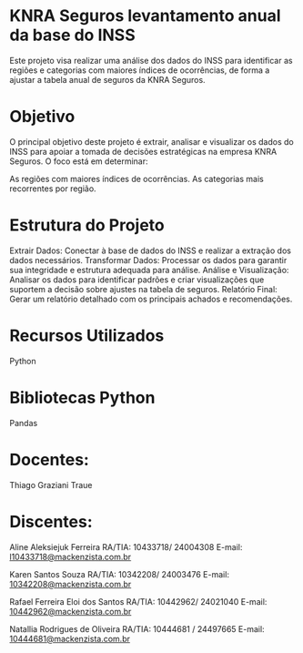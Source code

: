 # KNRA Seguros levantamento anual da base do INSS
Este projeto visa realizar uma análise dos dados do INSS para identificar as regiões e categorias com maiores índices de ocorrências, de forma a ajustar a tabela anual de seguros da KNRA Seguros.

# Objetivo
O principal objetivo deste projeto é extrair, analisar e visualizar os dados do INSS para apoiar a tomada de decisões estratégicas na empresa KNRA Seguros. O foco está em determinar:

As regiões com maiores índices de ocorrências.
As categorias mais recorrentes por região.
# Estrutura do Projeto
Extrair Dados: Conectar à base de dados do INSS e realizar a extração dos dados necessários.
Transformar Dados: Processar os dados para garantir sua integridade e estrutura adequada para análise.
Análise e Visualização: Analisar os dados para identificar padrões e criar visualizações que suportem a decisão sobre ajustes na tabela de seguros.
Relatório Final: Gerar um relatório detalhado com os principais achados e recomendações.
# Recursos Utilizados
Python 
# Bibliotecas Python 
Pandas

# Docentes:
Thiago Graziani Traue


# Discentes:

Aline Aleksiejuk Ferreira
RA/TIA: 10433718/ 24004308
E-mail: l10433718@mackenzista.com.br

Karen Santos Souza 
RA/TIA: 10342208/ 24003476
E-mail: 10342208@mackenzista.com.br

Rafael Ferreira Eloi dos Santos
RA/TIA: 10442962/ 24021040
E-mail: 10442962@mackenzista.com.br

Natallia Rodrigues de Oliveira
RA/TIA: 10444681 / 24497665
E-mail: 10444681@mackenzista.com.br
